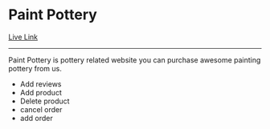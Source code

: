 <h1>Paint Pottery</h1>
<a href="https://paint-pottery.web.app/">Live Link</a>
<hr>
<p>Paint Pottery is pottery related website you can purchase awesome painting pottery from us.</p>
<ul>
    <li>Add reviews</li>
    <li>Add product</li>
    <li>Delete product</li>
    <li>cancel order</li>
    <li>add order</li>
</ul>